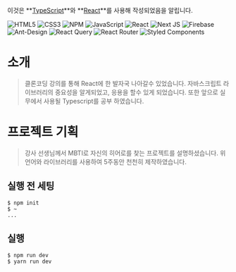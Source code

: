 
이것은 **[TypeScript](https://www.typescriptlang.org/)**와 **[React](https://ko.reactjs.org/)**를 사용해 작성되었음을 알립니다.

![HTML5](https://img.shields.io/badge/html5-%23E34F26.svg?style=for-the-badge&logo=html5&logoColor=white)
![CSS3](https://img.shields.io/badge/css3-%231572B6.svg?style=for-the-badge&logo=css3&logoColor=white)
![NPM](https://img.shields.io/badge/NPM-%23000000.svg?style=for-the-badge&logo=npm&logoColor=white)
![JavaScript](https://img.shields.io/badge/javascript-%23323330.svg?style=for-the-badge&logo=javascript&logoColor=%23F7DF1E)
![React](https://img.shields.io/badge/react-%2320232a.svg?style=for-the-badge&logo=react&logoColor=%2361DAFB)
![Next JS](https://img.shields.io/badge/Next-black?style=for-the-badge&logo=next.js&logoColor=white)
![Firebase](https://img.shields.io/badge/Firebase-039BE5?style=for-the-badge&logo=Firebase&logoColor=white)
![Ant-Design](https://img.shields.io/badge/-AntDesign-%230170FE?style=for-the-badge&logo=ant-design&logoColor=white)
![React Query](https://img.shields.io/badge/-React%20Query-FF4154?style=for-the-badge&logo=react%20query&logoColor=white)
![React Router](https://img.shields.io/badge/React_Router-CA4245?style=for-the-badge&logo=react-router&logoColor=white)
![Styled Components](https://img.shields.io/badge/styled--components-DB7093?style=for-the-badge&logo=styled-components&logoColor=white)

# 소개
> 클론코딩 강의를 통해 React에 한 발자국 나아갈수 있었습니다.
> 자바스크립트 라이브러리의 중요성을 알게되었고, 응용을 할수 있게 되었습니다.
> 또한 앞으로 실무에서 사용될 Typescript를 공부 하였습니다.

# 프로젝트 기획
> 강사 선생님께서 MBTI로 자신의 히어로를 찾는 프로젝트를 설명하셨습니다.
> 위 언어와 라이브러리를 사용하여 5주동안 천천히 제작하였습니다.

## 실행 전 세팅
```
$ npm init
$ ~
...
```

## 실행
```
$ npm run dev
$ yarn run dev
```
